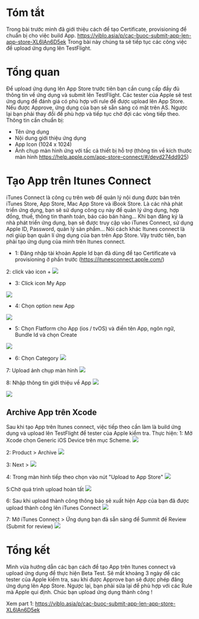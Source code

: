 # Tóm tắt
Trong bài trước mình đã giới thiệu cách để tạo Certificate, provisioning để chuẩn bị cho việc build App. https://viblo.asia/p/cac-buoc-submit-app-len-app-store-XL6lAn6D5ek
Trong bài này chúng ta sẽ tiếp tục các công việc để upload ứng dụng lên TestFlight.

# Tổng quan
Để upload ứng dụng lên App Store trước tiên bạn cần cung cấp đầy đủ thông tin về ứng dụng và submit lên TestFlight. Các tester của Apple sẽ test ứng dụng để đánh giá có phù hợp với rule để được upload lên App Store. Nếu được Approve, ứng dụng của bạn sẽ sẵn sàng có mặt trên AS. Ngược lại bạn phải thay đổi để phù hợp và tiếp tục chờ đợi các vòng tiếp theo.
Thông tin cần chuẩn bị:
- Tên ứng dụng
- Nội dung giới thiệu ứng dụng
- App Icon (1024 x 1024)
- Ảnh chụp màn hình ứng với tấc cả thiết bị hỗ trợ (thông tin về kích thước màn hình https://help.apple.com/app-store-connect/#/devd274dd925)

# Tạo App trên Itunes Connect
   iTunes Connect là công cụ trên web để quản lý nội dung được bán trên iTunes Store, App Store, Mac App Store và iBook Store. Là các nhà phát triển ứng dụng, bạn sẽ sử dụng công cụ này để quản lý ứng dụng, hợp đồng, thuế, thông tin thanh toán, báo cáo bán hàng…
Khi bạn đăng ký là nhà phát triển ứng dụng, bạn sẽ được truy cập vào iTunes Connect, sử dụng Apple ID, Password, quản lý sản phẩm…
Nói cách khác Itunes connect là nơi giúp bạn quản lí ứng dụng của bạn trên App Store. Vậy trước tiên, bạn phải tạo ứng dụng của mình trên Itunes connect.

- 1: Đăng nhập tài khoản Apple Id bạn đã dùng để tạo Certificate và provisioning ở phần trước  (https://itunesconnect.apple.com/)

2: click vào icon +
 ![](https://images.viblo.asia/56e86153-d755-428d-bc24-5e188f05878b.png)
 
 - 3: Click icon My App

 ![](https://images.viblo.asia/e52d441d-6485-479f-b475-4e330538ad44.png)
 
  - 4: Chọn option new App

 ![](https://images.viblo.asia/999d72c4-468b-48f3-bf13-ae428dfeac64.png)
 
  - 5: Chọn Flatform cho App (ios / tvOS)  và điền tên App, ngôn ngữ, Bundle Id và chọn Create

 ![](https://images.viblo.asia/3f7c7b0e-6fc1-48f1-a47f-757e232a8272.png)
 
  - 6: Chọn Category
 ![](https://images.viblo.asia/e172420c-bde1-442d-8367-5ba590280fda.png)
 
 7: Upload ảnh chụp màn hình
 ![](https://images.viblo.asia/aacd8396-3bd5-47ef-972c-c9adc272df0c.png)
 
 8: Nhập thông tin giới thiệu về App
 ![](https://images.viblo.asia/cd6098d6-8f6e-4c5d-b7f2-1ef7b3156fd1.png)
 
 ![](https://images.viblo.asia/e71580ad-8bdc-4c5a-a8a4-85b2e59a1c0e.png)
 
 
##   Archive App trên Xcode
 Sau khi tạo App trên Itunes connect, việc tiếp theo cần làm là build ứng dụng và upload lên TestFlight để tester của Apple kiểm tra.
Thực hiện: 
1: Mở Xcode chọn Generic iOS Device trên mục Scheme.
![](https://images.viblo.asia/a28e8765-d141-44eb-9a6c-0746c6c86808.png)

2: Product > Archive
![](https://images.viblo.asia/610aeaaa-f932-4f61-82c9-17a7c186086c.png)


3: Next >
![](https://images.viblo.asia/1b22b3f3-658d-480e-a1fd-8e008b2cf086.png)

4: Trong màn hình tiếp theo chọn vào nút "Upload to App Store"
![](https://images.viblo.asia/2170a843-3fc9-4ac9-9053-8704b3185ba2.png)

5:Chờ quá trình upload hoàn tất
![](https://images.viblo.asia/e544251b-2ad7-4fbc-a14e-80654842cfb6.png)

6: Sau khi upload thành công thông báo sẽ xuất hiện App của bạn đã được upload thành công lên iTunes Connect
![](https://images.viblo.asia/92403701-98fe-48db-b0a0-87d7b74b0a38.png)

7: Mở iTunes Connect > Ứng dụng bạn đã sẵn sàng để Summit để Review (Submit for review)
![](https://images.viblo.asia/a019dc93-4d1d-40c8-aa03-d3b49cdc9a35.png)

# Tổng kết
  Mình vừa hướng dẫn các bạn cách để tạo App trên Itunes connect và upload ứng dụng để thực hiện Beta Test. Sẽ mất khoảng 3 ngày để các tester của Apple kiểm tra, sau khi được Approve bạn sẽ được phép đăng ứng dụng lên App Store. Ngược lại, bạn phải sữa lại để phù hợp với các Rule mà Apple qui định. Chúc bạn upload ứng dụng thành công !

Xem part 1: https://viblo.asia/p/cac-buoc-submit-app-len-app-store-XL6lAn6D5ek